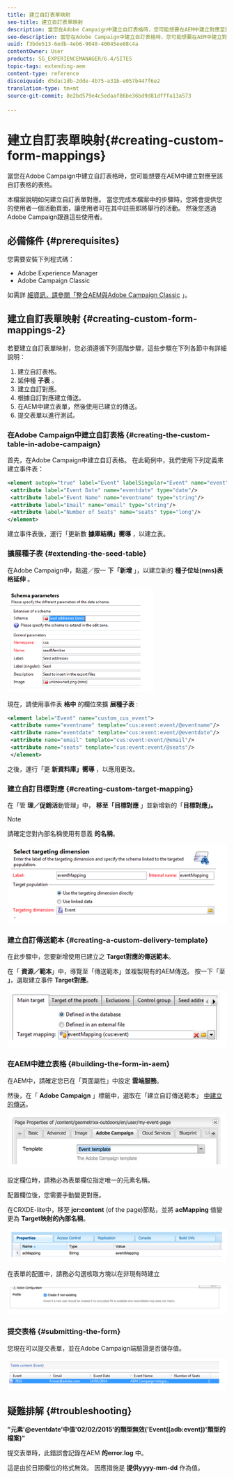 ```yaml
---
title: 建立自訂表單映射
seo-title: 建立自訂表單映射
description: 當您在Adobe Campaign中建立自訂表格時，您可能想要在AEM中建立對應至該自訂表格的表格
seo-description: 當您在Adobe Campaign中建立自訂表格時，您可能想要在AEM中建立對應至該自訂表格的表格
uuid: f3bde513-6edb-4eb6-9048-40045ee08c4a
contentOwner: User
products: SG_EXPERIENCEMANAGER/6.4/SITES
topic-tags: extending-aem
content-type: reference
discoiquuid: d5dac1db-2dde-4b75-a31b-e057b447f6e2
translation-type: tm+mt
source-git-commit: 8e2bd579e4c5edaaf86be36bd9d81dfffa13a573

---
```



# 建立自訂表單映射{#creating-custom-form-mappings}

當您在Adobe Campaign中建立自訂表格時，您可能想要在AEM中建立對應至該自訂表格的表格。

本檔案說明如何建立自訂表單對應。 當您完成本檔案中的步驟時，您將會提供您的使用者一個活動頁面，讓使用者可在其中註冊即將舉行的活動。 然後您透過Adobe Campaign跟進這些使用者。

## 必備條件 {#prerequisites}

您需要安裝下列程式碼：

* Adobe Experience Manager
* Adobe Campaign Classic

如需詳 [細資訊，請參閱「整合AEM與Adobe Campaign Classic](/help/sites-administering/campaignonpremise.md) 」。

## 建立自訂表單映射 {#creating-custom-form-mappings-2}

若要建立自訂表單映射，您必須遵循下列高階步驟，這些步驟在下列各節中有詳細說明：

1. 建立自訂表格。
1. 延伸種 **子表** 。
1. 建立自訂對應。
1. 根據自訂對應建立傳送。
1. 在AEM中建立表單，然後使用已建立的傳送。
1. 提交表單以進行測試。

### 在Adobe Campaign中建立自訂表格 {#creating-the-custom-table-in-adobe-campaign}

首先，在Adobe Campaign中建立自訂表格。 在此範例中，我們使用下列定義來建立事件表：

```xml
<element autopk="true" label="Event" labelSingular="Event" name="event">
 <attribute label="Event Date" name="eventdate" type="date"/>
 <attribute label="Event Name" name="eventname" type="string"/>
 <attribute label="Email" name="email" type="string"/>
 <attribute label="Number of Seats" name="seats" type="long"/>
</element>
```

建立事件表後，運行「更新數 **據庫結構」嚮導** ，以建立表。

### 擴展種子表 {#extending-the-seed-table}

在Adobe Campaign中，點選／按一 **下「新增** 」，以建立新的 **種子位址(nms)表格延伸** 。

![chlimage_1-194](assets/chlimage_1-194.png)

現在，請使用事件表 **格中** 的欄位來擴 **展種子表** :

```xml
<element label="Event" name="custom_cus_event">
 <attribute name="eventname" template="cus:event:event/@eventname"/>
 <attribute name="eventdate" template="cus:event:event/@eventdate"/>
 <attribute name="email" template="cus:event:event/@email"/>
 <attribute name="seats" template="cus:event:event/@seats"/>
 </element>
```

之後，運行「更 **新資料庫」嚮導** ，以應用更改。

### 建立自訂目標對應 {#creating-custom-target-mapping}

在「管 **理／促銷活**&#x200B;動管理」中， **移至「目標對應** 」並新增新的「**目標對應」。**

>[!NOTE]
>
>請確定您對內部名稱使用有意義 **的名稱**。

![chlimage_1-195](assets/chlimage_1-195.png)

### 建立自訂傳送範本 {#creating-a-custom-delivery-template}

在此步驟中，您要新增使用已建立之 **Target對應的傳送範本**。

在「 **資源／範本**」中，導覽至「傳送範本」並複製現有的AEM傳送。 按一下「至 **」**，選取建立事件 **Target對應**。

![chlimage_1-196](assets/chlimage_1-196.png)

### 在AEM中建立表格 {#building-the-form-in-aem}

在AEM中，請確定您已在「頁面屬性」中設定 **雲端服務**。

然後，在「 **Adobe Campaign** 」標籤中，選取在「建立自訂傳送範本」 [中建立的傳送](#creating-a-custom-delivery-template)。

![chlimage_1-197](assets/chlimage_1-197.png)

設定欄位時，請務必為表單欄位指定唯一的元素名稱。

配置欄位後，您需要手動變更對應。

在CRXDE-lite中，移至 **jcr:content** (of the page)節點，並將 **acMapping** 值變更為 **Target映射的內部名稱**。

![chlimage_1-198](assets/chlimage_1-198.png)

在表單的配置中，請務必勾選核取方塊以在非現有時建立

![chlimage_1-199](assets/chlimage_1-199.png)

### 提交表格 {#submitting-the-form}

您現在可以提交表單，並在Adobe Campaign端驗證是否儲存值。

![chlimage_1-200](assets/chlimage_1-200.png)

## 疑難排解 {#troubleshooting}

**&quot;元素&#39;@eventdate&#39;中值&#39;02/02/2015&#39;的類型無效(&#39;Event([adb:event])&#39;類型的檔案)&quot;**

提交表單時，此錯誤會記錄在AEM **的error.log** 中。

這是由於日期欄位的格式無效。 因應措施是 **提供yyyy-mm-dd** 作為值。

